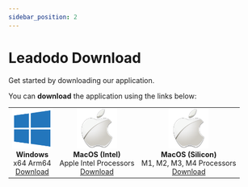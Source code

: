 ```yaml
---
sidebar_position: 2
---
```

# Leadodo Download

Get started by downloading our application.

You can **download** the application using the links below:

<table style={{ borderCollapse: 'collapse', border: 'none', width: '100%' }}>
  <tr>
    <td align="center" style={{ padding: '20px', width: '33.33%' }}>
      <div style={{ marginBottom: '30px' }}>
        <img src="/img/windows-icon-logo.png" alt="Windows logo" width="80" /><br />
        <strong>Windows</strong><br />
        x64 Arm64
      </div>
      <div>
        <a href="https://leadodo-updates.s3.eu-north-1.amazonaws.com/LeadodoInstallerWindows/1.1.0/LeadodoSetup.exe" style={{ 
          color: '#40BFB9', 
          fontWeight: 'bold',
          textDecoration: 'none'
        }}>
          Download
        </a>
      </div>
    </td>
    <td align="center" style={{ padding: '20px', width: '33.33%' }}>
      <div style={{ marginBottom: '30px' }}>
        <img src="/img/apple-icon-logo.png" alt="Mac Intel logo" width="80" /><br />
        <strong>MacOS (Intel)</strong><br />
        Apple Intel Processors
      </div>
      <div>
        <a href="https://leadodo-updates.s3.eu-north-1.amazonaws.com/1.0.3/mac_intel/Leadodo.dmg" style={{ 
          color: '#40BFB9', 
          fontWeight: 'bold',
          textDecoration: 'none'
        }}>
          Download
        </a>
      </div>
    </td>
    <td align="center" style={{ padding: '20px', width: '33.33%' }}>
      <div style={{ marginBottom: '30px' }}>
        <img src="/img/apple-icon-logo.png" alt="Mac Silicon logo" width="80" /><br />
        <strong>MacOS (Silicon)</strong><br />
        M1, M2, M3, M4 Processors
      </div>
      <div>
        <a href="https://leadodo-updates.s3.eu-north-1.amazonaws.com/1.0.3/mac_arm64/Leadodo.dmg" style={{ 
          color: '#40BFB9', 
          fontWeight: 'bold',
          textDecoration: 'none'
        }}>
          Download
        </a>
      </div>
    </td>
  </tr>
</table>